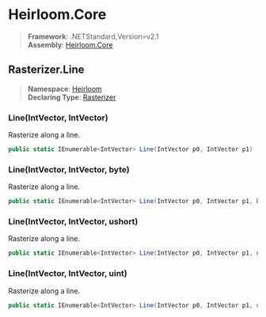# Heirloom.Core

> **Framework**: .NETStandard,Version=v2.1  
> **Assembly**: [Heirloom.Core][0]  

## Rasterizer.Line

> **Namespace**: [Heirloom][0]  
> **Declaring Type**: [Rasterizer][1]  

### Line(IntVector, IntVector)

Rasterize along a line.

```cs
public static IEnumerable<IntVector> Line(IntVector p0, IntVector p1)
```

### Line(IntVector, IntVector, byte)

Rasterize along a line.

```cs
public static IEnumerable<IntVector> Line(IntVector p0, IntVector p1, byte pattern)
```

### Line(IntVector, IntVector, ushort)

Rasterize along a line.

```cs
public static IEnumerable<IntVector> Line(IntVector p0, IntVector p1, ushort pattern)
```

### Line(IntVector, IntVector, uint)

Rasterize along a line.

```cs
public static IEnumerable<IntVector> Line(IntVector p0, IntVector p1, uint pattern)
```

[0]: ../../../Heirloom.Core.md
[1]: ../Rasterizer.md
